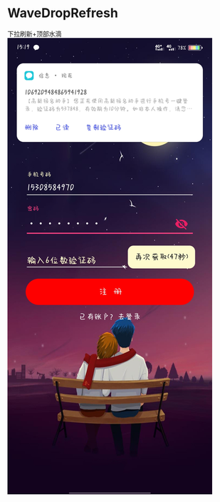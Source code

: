 # WaveDropRefresh
下拉刷新+顶部水滴
![image](https://github.com/GuiZhouAndroid/SigupSystem/blob/master/Picture/1.jpg)
